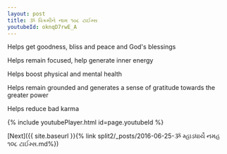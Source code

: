 ```yaml
---
layout: post
title: ૐ વિક્રમીને નામ ૧૦૮ ટાઈમ્સ
youtubeId: oknqD7rwE_A
---
```

 
 
Helps get goodness, bliss and peace and God's blessings
 
Helps remain focused, help generate inner energy 
 
Helps boost physical and mental health 
 
Helps remain grounded and generates a sense of gratitude towards the greater power 
 
Helps reduce bad karma
 
 
 
 


{% include youtubePlayer.html id=page.youtubeId %}
 
[Next]({{ site.baseurl }}{% link  split2/_posts/2016-06-25-ૐ મ્હાડધાર્યે નમહ ૧૦૮ ટાઈમ્સ.md%})
 
